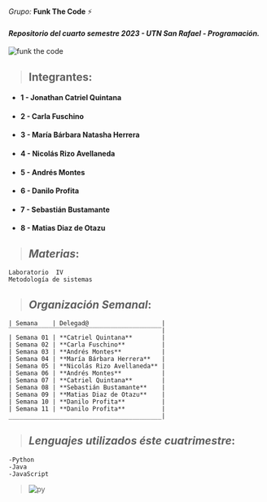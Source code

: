 

 _Grupo:_ **Funk The Code** ⚡

#### _Repositorio del cuarto semestre 2023 - UTN San Rafael - Programación._

![funk the code](https://i.giphy.com/media/uB86ZyWQsnFSGYe2sA/giphy.webp)

> ## **Integrantes**:

- #### 1 - Jonathan Catriel Quintana
- #### 2 - Carla Fuschino
- #### 3 - María Bárbara Natasha Herrera
- #### 4 - Nicolás Rizo Avellaneda
- #### 5 - Andrés Montes
- #### 6 - Danilo Profita
- #### 7 - Sebastián Bustamante
- #### 8 - Matias Diaz de Otazu

> ## _Materias_:

```
Laboratorio  IV
Metodología de sistemas 
```

> ## _Organización Semanal_:

```
| Semana    | Delegad@                    | 
‾‾‾‾‾‾‾‾‾‾‾‾‾‾‾‾‾‾‾‾‾‾‾‾‾‾‾‾‾‾‾‾‾‾‾‾‾‾‾‾‾‾|
| Semana 01 | **Catriel Quintana**        | 
| Semana 02 | **Carla Fuschino**          | 
| Semana 03 | **Andrés Montes**           | 
| Semana 04 | **María Bárbara Herrera**   | 
| Semana 05 | **Nicolás Rizo Avellaneda** | 
| Semana 06 | **Andrés Montes**           | 
| Semana 07 | **Catriel Quintana**        | 
| Semana 08 | **Sebastián Bustamante**    | 
| Semana 09 | **Matias Diaz de Otazu**    |
| Semana 10 | **Danilo Profita**          |
| Semana 11 | **Danilo Profita**          |
__________________________________________|
```


> ## _Lenguajes utilizados éste cuatrimestre_:

```
-Python
-Java
-JavaScript
```


>
> ![py](https://media.tenor.com/kxZgL7zPf0EAAAAC/hello-world-seytonic.gif)

